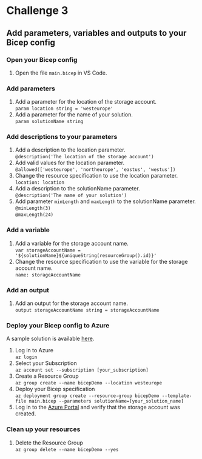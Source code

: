 # Challenge 3

## Add parameters, variables and outputs to your Bicep config

### Open your Bicep config

1. Open the file ```main.bicep``` in VS Code.

### Add parameters

1. Add a parameter for the location of the storage account.  
   ```param location string = 'westeurope'```
1. Add a parameter for the name of your solution.  
   ```param solutionName string```

### Add descriptions to your parameters

1. Add a description to the location parameter.  
   ```@description('The location of the storage account')```
1. Add valid values for the location parameter.  
   ```@allowed(['westeurope', 'northeurope', 'eastus', 'westus'])```
1. Change the resource specification to use the location parameter.  
   ```location: location```
1. Add a description to the solutionName parameter.  
   ```@description('The name of your solution')```
1. Add parameter ```minLength``` and ```maxLength``` to the solutionName parameter.  
   ```@minLength(3)```  
   ```@maxLength(24)```

### Add a variable

1. Add a variable for the storage account name.  
   ```var storageAccountName = '${solutionName}${uniqueString(resourceGroup().id)}'```
1. Change the resource specification to use the variable for the storage account name.  
   ```name: storageAccountName```

### Add an output

1. Add an output for the storage account name.  
   ```output storageAccountName string = storageAccountName```

### Deploy your Bicep config to Azure

A sample solution is available [here](https://raw.githubusercontent.com/hsirtl/azure-bicep-workshop-exercises/main/deploy/challenge-03/ch03-main-final.bicep).

1. Log in to Azure  
  ```az login```
1. Select your Subscription  
  ```az account set --subscription [your_subscription]```
1. Create a Resource Group  
  ```az group create --name bicepDemo --location westeurope```
1. Deploy your Bicep specification  
  ```az deployment group create --resource-group bicepDemo --template-file main.bicep --parameters solutionName=[your_solution_name]```
1. Log in to the [Azure Portal](https://portal.azure.com) and verify that the storage account was created.

### Clean up your resources

1. Delete the Resource Group  
  ```az group delete --name bicepDemo --yes```